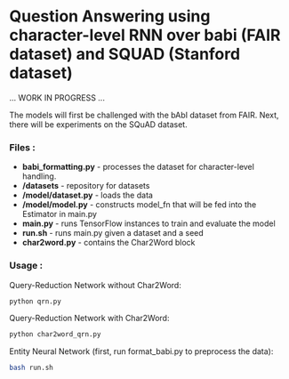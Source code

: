 # Question Answering using character-level RNN over babi (FAIR dataset) and SQUAD (Stanford dataset)

... WORK IN PROGRESS ...

The models will first be challenged with the bAbI dataset from FAIR.
Next, there will be experiments on the SQuAD dataset.


### Files :

* **babi_formatting.py** - processes the dataset for character-level handling.
* **/datasets** - repository for datasets
* **/model/dataset.py** - loads the data
* **/model/model.py** - constructs model_fn that will be fed into the Estimator in main.py
* **main.py** - runs TensorFlow instances to train and evaluate the model
* **run.sh** - runs main.py given a dataset and a seed
* **char2word.py** - contains the Char2Word block

### Usage :

Query-Reduction Network without Char2Word:
```bash
python qrn.py
```

Query-Reduction Network with Char2Word:
```bash
python char2word_qrn.py
```

Entity Neural Network (first, run format_babi.py to preprocess the data):
```bash
bash run.sh
```
